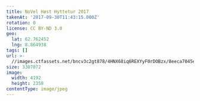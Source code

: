 ```yaml
---
title: NoVel Høst Hyttetur 2017
takenAt: '2017-09-30T11:43:15.000Z'
rotation: 0
license: CC BY-ND 3.0
geo:
  lat: 62.762452
  lng: 8.864938
tags: []
url: >-
  //images.ctfassets.net/bncv3c2gt878/4HNX68iq6REXYyF0rDOBzx/8eeca7045e048a60b0cc28f7fbbd2fa9/novel-hst-hyttetur-2017_37437040511_o
size: 3307072
image:
  width: 4192
  height: 2358
contentType: image/jpeg
---
```


